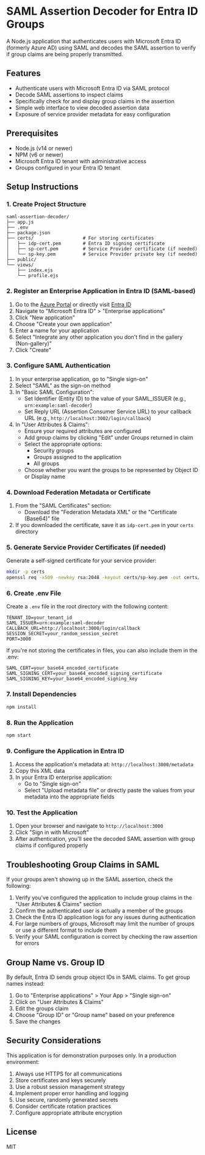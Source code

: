 # SAML Assertion Decoder for Entra ID Groups

A Node.js application that authenticates users with Microsoft Entra ID (formerly Azure AD) using SAML and decodes the SAML assertion to verify if group claims are being properly transmitted.

## Features

- Authenticate users with Microsoft Entra ID via SAML protocol
- Decode SAML assertions to inspect claims
- Specifically check for and display group claims in the assertion
- Simple web interface to view decoded assertion data
- Exposure of service provider metadata for easy configuration

## Prerequisites

- Node.js (v14 or newer)
- NPM (v6 or newer)
- Microsoft Entra ID tenant with administrative access
- Groups configured in your Entra ID tenant

## Setup Instructions

### 1. Create Project Structure

```
saml-assertion-decoder/
├── app.js
├── .env
├── package.json
├── certs/                  # For storing certificates
│   ├── idp-cert.pem        # Entra ID signing certificate
│   ├── sp-cert.pem         # Service Provider certificate (if needed)
│   └── sp-key.pem          # Service Provider private key (if needed)
├── public/
└── views/
    ├── index.ejs
    └── profile.ejs
```

### 2. Register an Enterprise Application in Entra ID (SAML-based)

1. Go to the [Azure Portal](https://portal.azure.com) or directly visit [Entra ID](https://entra.microsoft.com)
2. Navigate to "Microsoft Entra ID" > "Enterprise applications" 
3. Click "New application"
4. Choose "Create your own application"
5. Enter a name for your application
6. Select "Integrate any other application you don't find in the gallery (Non-gallery)"
7. Click "Create"

### 3. Configure SAML Authentication

1. In your enterprise application, go to "Single sign-on"
2. Select "SAML" as the sign-on method
3. In "Basic SAML Configuration":
   - Set Identifier (Entity ID) to the value of your SAML_ISSUER (e.g., `urn:example:saml-decoder`)
   - Set Reply URL (Assertion Consumer Service URL) to your callback URL (e.g., `http://localhost:3002/login/callback`)
4. In "User Attributes & Claims":
   - Ensure your required attributes are configured
   - Add group claims by clicking "Edit" under Groups returned in claim
   - Select the appropriate options:
     - Security groups
     - Groups assigned to the application
     - All groups
   - Choose whether you want the groups to be represented by Object ID or Display name

### 4. Download Federation Metadata or Certificate

1. From the "SAML Certificates" section:
   - Download the "Federation Metadata XML" or the "Certificate (Base64)" file
2. If you downloaded the certificate, save it as `idp-cert.pem` in your `certs` directory

### 5. Generate Service Provider Certificates (if needed)

Generate a self-signed certificate for your service provider:

```bash
mkdir -p certs
openssl req -x509 -newkey rsa:2048 -keyout certs/sp-key.pem -out certs/sp-cert.pem -days 365 -nodes
```

### 6. Create .env File

Create a `.env` file in the root directory with the following content:

```
TENANT_ID=your_tenant_id
SAML_ISSUER=urn:example:saml-decoder
CALLBACK_URL=http://localhost:3000/login/callback
SESSION_SECRET=your_random_session_secret
PORT=3000
```

If you're not storing the certificates in files, you can also include them in the .env:

```
SAML_CERT=your_base64_encoded_certificate
SAML_SIGNING_CERT=your_base64_encoded_signing_certificate
SAML_SIGNING_KEY=your_base64_encoded_signing_key
```

### 7. Install Dependencies

```bash
npm install
```

### 8. Run the Application

```bash
npm start
```

### 9. Configure the Application in Entra ID

1. Access the application's metadata at: `http://localhost:3000/metadata`
2. Copy this XML data
3. In your Entra ID enterprise application:
   - Go to "Single sign-on"
   - Select "Upload metadata file" or directly paste the values from your metadata into the appropriate fields

### 10. Test the Application

1. Open your browser and navigate to `http://localhost:3000`
2. Click "Sign in with Microsoft"
3. After authentication, you'll see the decoded SAML assertion with group claims if configured properly

## Troubleshooting Group Claims in SAML

If your groups aren't showing up in the SAML assertion, check the following:

1. Verify you've configured the application to include group claims in the "User Attributes & Claims" section
2. Confirm the authenticated user is actually a member of the groups
3. Check the Entra ID application logs for any issues during authentication
4. For large numbers of groups, Microsoft may limit the number of groups or use a different format to include them
5. Verify your SAML configuration is correct by checking the raw assertion for errors

## Group Name vs. Group ID

By default, Entra ID sends group object IDs in SAML claims. To get group names instead:

1. Go to "Enterprise applications" > Your App > "Single sign-on"
2. Click on "User Attributes & Claims"
3. Edit the groups claim
4. Choose "Group ID" or "Group name" based on your preference
5. Save the changes

## Security Considerations

This application is for demonstration purposes only. In a production environment:

1. Always use HTTPS for all communications
2. Store certificates and keys securely
3. Use a robust session management strategy
4. Implement proper error handling and logging
5. Use secure, randomly generated secrets
6. Consider certificate rotation practices
7. Configure appropriate attribute encryption

## License

MIT